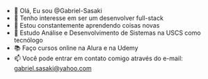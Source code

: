 - 👋 Olá, Eu sou @Gabriel-Sasaki
- 👀 Tenho interesse em ser um desenvolver full-stack
- 🌱 Estou constantemente aprendendo coisas novas
- 📔 Estudo Análise e Desenvolvimento de Sistemas na USCS como tecnólogo
- 📚 Faço cursos online na Alura e na Udemy
- 📫 Você pode entrar em contato comigo através do e-mail: gabriel.sasaki@yahoo.com
